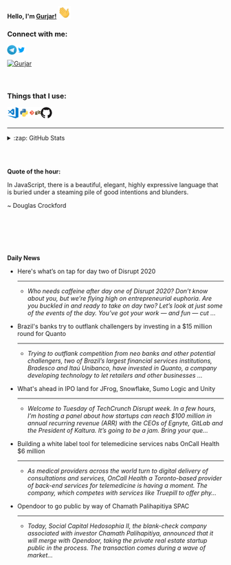 #### Hello, I'm [Gurjar!](https://GurjarKing.github.io) <img src="https://raw.githubusercontent.com/ABSphreak/ABSphreak/master/gifs/Hi.gif" width="30px"></h2>


### Connect with me:

[<img align="left" alt="Gurjar | Telegram" width="22px" src="https://raw.githubusercontent.com/github/explore/80688e429a7d4ef2fca1e82350fe8e3517d3494d/topics/telegram/telegram.png" />][Telegram]
[<img align="left" alt="Gurjar | Twitter" width="22px" src="https://raw.githubusercontent.com/github/explore/80688e429a7d4ef2fca1e82350fe8e3517d3494d/topics/twitter/twitter.png" />][Twitter]
<br >
<br >
<a href="https://github.com/GurjarKing"><img src="https://komarev.com/ghpvc/?username=GurjarKing" alt="Gurjar" /></a> <br />
<br />
<br />
<!-- <br >

![](https://visitor-badge.glitch.me/badge?page_id=GurjarKing)

<br /> -->

### Things that I use:

[<img align="left" alt="Visual Studio Code" width="26px" src="https://raw.githubusercontent.com/github/explore/80688e429a7d4ef2fca1e82350fe8e3517d3494d/topics/visual-studio-code/visual-studio-code.png" />][VSCode]
[<img align="left" alt="Python" width="26px" src="https://raw.githubusercontent.com/github/explore/80688e429a7d4ef2fca1e82350fe8e3517d3494d/topics/python/python.png" />][Python]
[<img align="left" alt="Git" width="26px" src="https://raw.githubusercontent.com/github/explore/80688e429a7d4ef2fca1e82350fe8e3517d3494d/topics/git/git.png" />][Git]
[<img align="left" alt="GitHub" width="26px" src="https://raw.githubusercontent.com/github/explore/78df643247d429f6cc873026c0622819ad797942/topics/github/github.png" />][Github]

<br />
<br />

---
<details>
  <summary>:zap: GitHub Stats</summary>

<img align="left" alt="Gurjar's Github Stats" src="https://github-readme-stats.vercel.app/api?username=GurjarKing&show_icons=true&hide_border=true&count_private=true&include_all_commit=true&theme=algolia" />

</details>

<!-- ### 🔔 My latest tweet
<a href="https://twitter.com/Gurjar_King43" target="_blank">
	<img src="https://github.com/GurjarKing/GurjarKing/raw/master/tweet.png" width="70%" align="center" alt="Click to view on Twitter" title="My latest tweet, as an image"/>
</a> -->
<br>

<pre>

</pre>

**Quote of the hour:**

In JavaScript, there is a beautiful, elegant, highly expressive language that is buried under a steaming pile of good intentions and blunders.

~ Douglas Crockford
<pre>

</pre>
<br>
<pre>


</pre>
<strong>Daily News</strong>
  
  - Here's what’s on tap for day two of Disrupt 2020
     <hr/>
     
      - *Who needs caffeine after day one of Disrupt 2020? Don’t know about you, but we’re flying high on entrepreneurial euphoria. Are you buckled in and ready to take on day two? Let’s look at just some of the events of the day. You’ve got your work — and fun — cut …*
     
  - Brazil's banks try to outflank challengers by investing in a $15 million round for Quanto
      <hr/>
      
      - *Trying to outflank competition from neo banks and other potential challengers, two of Brazil’s largest financial services institutions, Bradesco and Itaú Unibanco, have invested in Quanto, a company developing technology to let retailers and other businesses …*
      
  - What's ahead in IPO land for JFrog, Snowflake, Sumo Logic and Unity
      <hr/>
      
      - *Welcome to Tuesday of TechCrunch Disrupt week. In a few hours, I’m hosting a panel about how startups can reach $100 million in annual recurring revenue (ARR) with the CEOs of Egnyte, GitLab and the President of Kaltura. It’s going to be a jam. Bring your que…*
      
  - Building a white label tool for telemedicine services nabs OnCall Health $6 million
      <hr/>
      
      - *As medical providers across the world turn to digital delivery of consultations and services, OnCall Health a Toronto-based provider of back-end services for telemedicine is having a moment. The company, which competes with services like Truepill to offer phy…*
       
  - Opendoor to go public by way of Chamath Palihapitiya SPAC
      <hr/>
       
       - *Today, Social Capital Hedosophia II, the blank-check company associated with investor Chamath Palihapitiya, announced that it will merge with Opendoor, taking the private real estate startup public in the process. The transaction comes during a wave of market…*
      

<br />

[VSCode]: https://code.visualstudio.com/
[Python]: https://www.python.org/
[Git]: https://git-scm.com/
[Github]: https://github.com/
[Telegram]: https://t.me/Gurjar_King/
[Twitter]: https://twitter.com/Gurjar_King43/
